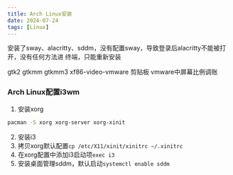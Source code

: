 ```yaml
---
title: Arch Linux安装
date: 2024-07-24
tags: [Linux]
---
```


安装了sway、alacritty、sddm，没有配置sway，导致登录后alacritty不能被打开，没有任何方法进
终端，只能重新安装

gtk2 gtkmm gtkmm3 xf86-video-vmware 剪贴板 vmware中屏幕比例调账

### Arch Linux配置i3wm
1. 安装xorg
```sh
pacman -S xorg xorg-server xorg-xinit
```
2. 安装i3
3. 拷贝xorg默认配置```cp /etc/X11/xinit/xinitrc ~/.xinitrc```
4. 在xorg配置中添加i3启动项```exec i3```
5. 安装桌面管理sddm，默认启动```systemctl enable sddm```
